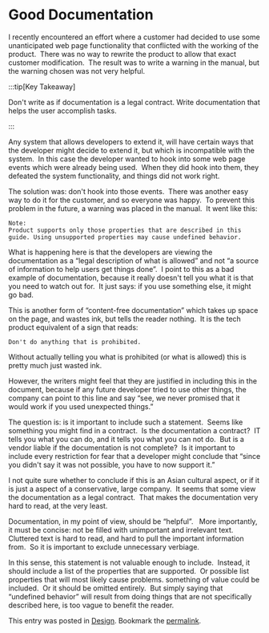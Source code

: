 #  Good Documentation

I recently encountered an effort where a customer had decided to use some unanticipated web page functionality that conflicted with the working of the product.  There was no way to rewrite the product to allow that exact customer modification.  The result was to write a warning in the manual, but the warning chosen was not very helpful.  

:::tip[Key Takeaway]

Don't write as if documentation is a legal contract.  Write documentation that helps the user accomplish tasks.  

:::


Any system that allows developers to extend it, will have certain ways that the developer might decide to extend it, but which is incompatible with the system.  In this case the developer wanted to hook into some web page events which were already being used.  When they did hook into them, they defeated the system functionality, and things did not work right.  

The solution was: don't hook into those events.  There was another easy way to do it for the customer, and so everyone was happy.  To prevent this problem in the future, a warning was placed in the manual.  It went like this:

```
Note:
Product supports only those properties that are described in this
guide. Using unsupported properties may cause undefined behavior.
```


What is happening here is that the developers are viewing the documentation as a “legal description of what is allowed” and not “a source of information to help users get things done”.  I point to this as a bad example of documentation, because it really doesn't tell you what it is that you need to watch out for.  It just says: if you use something else, it might go bad. 

This is another form of “content-free documentation” which takes up space on the page, and wastes ink, but tells the reader nothing.  It is the tech product equivalent of a sign that reads:

```
Don't do anything that is prohibited.
```


Without actually telling you what is prohibited (or what is allowed) this is pretty much just wasted ink.  

However, the writers might feel that they are justified in including this in the document, because if any future developer tried to use other things, the company can point to this line and say “see, we never promised that it would work if you used unexpected things.”  

The question is: is it important to include such a statement.  Seems like something you might find in a contract.  Is the documentation a contract?  IT tells you what you can do, and it tells you what you can not do.  But is a vendor liable if the documentation is not complete?  Is it important to include every restriction for fear that a developer might conclude that “since you didn't say it was not possible, you have to now support it.”  

I not quite sure whether to conclude if this is an Asian cultural aspect, or if it is just a aspect of a conservative, large company.  It seems that some view the documentation as a legal contract.  That makes the documentation very hard to read, at the very least.  

Documentation, in my point of view, should be “helpful”.   More importantly, it must be concise: not be filled with unimportant and irrelevant text. Cluttered text is hard to read, and hard to pull the important information from.  So it is important to exclude unnecessary verbiage.  

In this sense, this statement is not valuable enough to include.  Instead, it should include a list of the properties that are supported.  Or possible list properties that will most likely cause problems. something of value could be included.  Or it should be omitted entirely.  But simply saying that “undefined behavior” will result from doing things that are not specifically described here, is too vague to benefit the reader.

This entry was posted in [Design](https://agiletribe.purplehillsbooks.com/category/design/). Bookmark the [permalink](https://agiletribe.purplehillsbooks.com/2012/08/13/documentation-and-legal-contracts/ "Permalink to Write Documentation, not Legal Contracts").